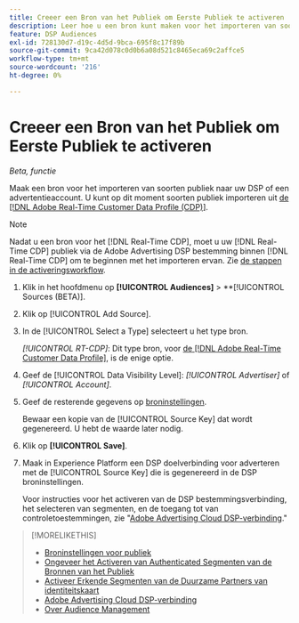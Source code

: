 ```yaml
---
title: Creeer een Bron van het Publiek om Eerste Publiek te activeren
description: Leer hoe u een bron kunt maken voor het importeren van soorten publiek naar uw account of een adverteerderaccount.
feature: DSP Audiences
exl-id: 728130d7-d19c-4d5d-9bca-695f8c17f89b
source-git-commit: 9ca42d078c0d0b6a08d521c8465eca69c2affce5
workflow-type: tm+mt
source-wordcount: '216'
ht-degree: 0%

---
```


# Creeer een Bron van het Publiek om Eerste Publiek te activeren

*Beta, functie*

<!-- Will this remain for admin users/Adobe account teams only? -->

Maak een bron voor het importeren van soorten publiek naar uw DSP of een advertentieaccount. U kunt op dit moment soorten publiek importeren uit [de [!DNL Adobe Real-Time Customer Data Profile (CDP)]](https://experienceleague.adobe.com/docs/experience-platform/rtcdp/overview.html).

>[!NOTE]
>
>Nadat u een bron voor het [!DNL Real-Time CDP], moet u uw [!DNL Real-Time CDP] publiek via de Adobe Advertising DSP bestemming binnen [!DNL Real-Time CDP] om te beginnen met het importeren ervan. Zie [de stappen in de activeringsworkflow](source-about.md#workflow-sources).

1. Klik in het hoofdmenu op **[!UICONTROL Audiences]** > **[!UICONTROL Sources (BETA)].

1. Klik op [!UICONTROL Add Source].

1. In de [!UICONTROL Select a Type] selecteert u het type bron.

   *[!UICONTROL RT-CDP]*: Dit type bron, voor [de [!DNL Adobe Real-Time Customer Data Profile]](source-about.md), is de enige optie.

1. Geef de [!UICONTROL Data Visibility Level]: *[!UICONTROL Advertiser]* of *[!UICONTROL Account]*.

1. Geef de resterende gegevens op [broninstellingen](source-settings.md).

   Bewaar een kopie van de [!UICONTROL Source Key] dat wordt gegenereerd. U hebt de waarde later nodig.

1. Klik op **[!UICONTROL Save]**.

1. Maak in Experience Platform een DSP doelverbinding voor adverteren met de [!UICONTROL Source Key] die is gegenereerd in de DSP broninstellingen.

   Voor instructies voor het activeren van de DSP bestemmingsverbinding, het selecteren van segmenten, en de toegang tot van controletoestemmingen, zie &quot;[Adobe Advertising Cloud DSP-verbinding](https://experienceleague.adobe.com/docs/experience-platform/destinations/catalog/advertising/adobe-advertising-cloud-connection.html).&quot;

>[!MORELIKETHIS]
>
>* [Broninstellingen voor publiek](source-settings.md)
>* [Ongeveer het Activeren van Authenticated Segmenten van de Bronnen van het Publiek](source-about.md)
>* [Activeer Erkende Segmenten van de Duurzame Partners van identiteitskaart](source-durable-id.md)<!-- title?-->
>* [Adobe Advertising Cloud DSP-verbinding](https://experienceleague.adobe.com/docs/experience-platform/destinations/catalog/advertising/adobe-advertising-cloud-connection.html)
>* [Over Audience Management](/help/dsp/audiences/audience-about.md)

